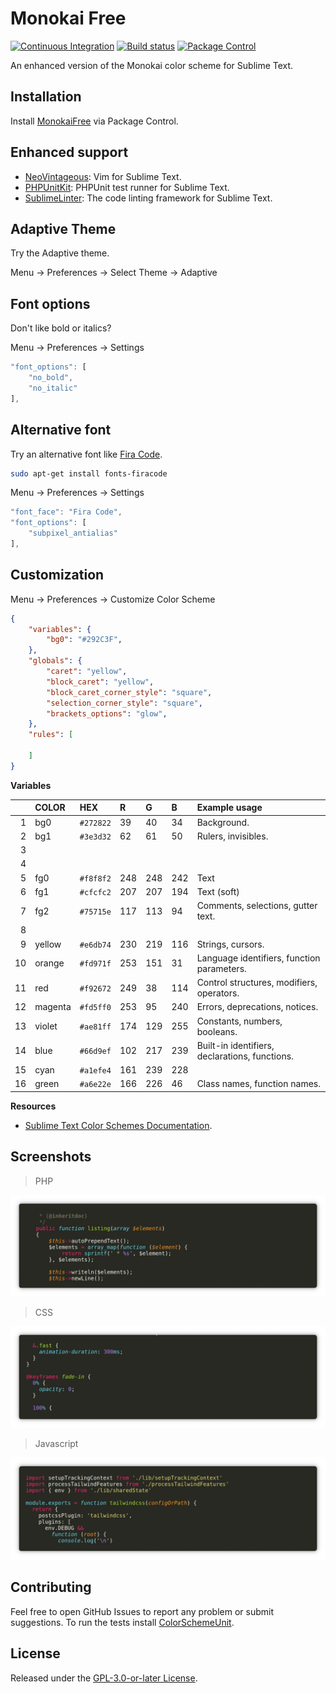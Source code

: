 # Monokai Free

[![Continuous Integration](https://github.com/gerardroche/sublime-monokai-free/actions/workflows/ci.yml/badge.svg)](https://github.com/gerardroche/sublime-monokai-free/actions/workflows/ci.yml) [![Build status](https://ci.appveyor.com/api/projects/status/rbfi67f8aoamq322?svg=true)](https://ci.appveyor.com/project/gerardroche/sublime-monokai-free) [![Package Control](https://img.shields.io/packagecontrol/dt/MonokaiFree)](https://packagecontrol.io/packages/MonokaiFree)

An enhanced version of the Monokai color scheme for Sublime Text.

## Installation

Install [MonokaiFree](https://packagecontrol.io/packages/MonokaiFree) via Package Control.

## Enhanced support

- [NeoVintageous](https://packagecontrol.io/packages/NeoVintageous): Vim for Sublime Text.
- [PHPUnitKit](https://packagecontrol.io/packages/PHPUnitKit): PHPUnit test runner for Sublime Text.
- [SublimeLinter](https://packagecontrol.io/packages/SublimeLinter): The code linting framework for Sublime Text.

## Adaptive Theme

Try the Adaptive theme.

Menu → Preferences → Select Theme → Adaptive

## Font options

Don't like bold or italics?

Menu → Preferences → Settings

```js
"font_options": [
    "no_bold",
    "no_italic"
],
```

## Alternative font

Try an alternative font like [Fira Code](https://github.com/tonsky/FiraCode).

```sh
sudo apt-get install fonts-firacode
```

Menu → Preferences → Settings

```js
"font_face": "Fira Code",
"font_options": [
    "subpixel_antialias"
],
```

## Customization

Menu → Preferences → Customize Color Scheme

```json
{
    "variables": {
        "bg0": "#292C3F",
    },
    "globals": {
        "caret": "yellow",
        "block_caret": "yellow",
        "block_caret_corner_style": "square",
        "selection_corner_style": "square",
        "brackets_options": "glow",
    },
    "rules": [

    ]
}
```

**Variables**

&nbsp;| COLOR     | HEX       | R   | G   | B   | Example usage
-----:|:----------|:----------|:----|:----|:----|:-------------
1     | bg0       | `#272822` |  39 |  40 |  34 | Background.
2     | bg1       | `#3e3d32` |  62 |  61 |  50 | Rulers, invisibles.
3     |           |           |     |     |     |
4     |           |           |     |     |     |
5     | fg0       | `#f8f8f2` | 248 | 248 | 242 | Text
6     | fg1       | `#cfcfc2` | 207 | 207 | 194 | Text (soft)
7     | fg2       | `#75715e` | 117 | 113 |  94 | Comments, selections, gutter text.
8     |           |           |     |     |     |
9     | yellow    | `#e6db74` | 230 | 219 | 116 | Strings, cursors.
10    | orange    | `#fd971f` | 253 | 151 |  31 | Language identifiers, function parameters.
11    | red       | `#f92672` | 249 |  38 | 114 | Control structures, modifiers, operators.
12    | magenta   | `#fd5ff0` | 253 |  95 | 240 | Errors, deprecations, notices.
13    | violet    | `#ae81ff` | 174 | 129 | 255 | Constants, numbers, booleans.
14    | blue      | `#66d9ef` | 102 | 217 | 239 | Built-in identifiers, declarations, functions.
15    | cyan      | `#a1efe4` | 161 | 239 | 228 |
16    | green     | `#a6e22e` | 166 | 226 |  46 | Class names, function names.

**Resources**

- [Sublime Text Color Schemes Documentation](https://www.sublimetext.com/docs/color_schemes.html#customization).

## Screenshots

> PHP

![PHP](monokai-php.webp)

> CSS

![CSS](monokai-css.webp)

> Javascript

![Javascript](monokai-javascript.webp)

## Contributing

Feel free to open GitHub Issues to report any problem or submit suggestions.  To run the tests install [ColorSchemeUnit](https://github.com/gerardroche/sublime-color-scheme-unit).

## License

Released under the [GPL-3.0-or-later License](LICENSE).
